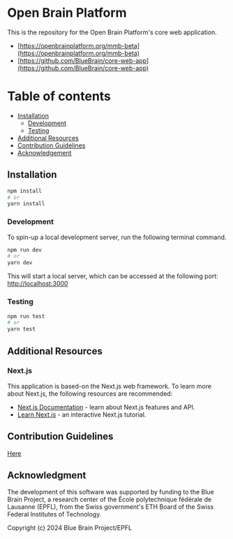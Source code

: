 # Open Brain Platform

This is the repository for the Open Brain Platform's core web application.

- [https://openbrainplatform.org/mmb-beta](https://openbrainplatform.org/mmb-beta)
- [https://github.com/BlueBrain/core-web-app](https://github.com/BlueBrain/core-web-app)

# Table of contents

- [Installation](#installation)
  - [Development](#development)
  - [Testing](#testing)
- [Additional Resources](#additional-resources)
- [Contribution Guidelines](#contribution-guidelines)
- [Acknowledgement](#acknowledgment)

## Installation

```bash
npm install
# or
yarn install
```

### Development

To spin-up a local development server, run the following terminal command.

```bash
npm run dev
# or
yarn dev
```

This will start a local server, which can be accessed at the following port: [http://localhost:3000](http://localhost:3000)

### Testing

```bash
npm run test
# or
yarn test
```

## Additional Resources

### Next.js

This application is based-on the Next.js web framework. To learn more about Next.js, the following resources are recommended:

- [Next.js Documentation](https://nextjs.org/docs) - learn about Next.js features and API.
- [Learn Next.js](https://nextjs.org/learn) - an interactive Next.js tutorial.

## Contribution Guidelines

[Here](./CONTRIBUTING.md)

## Acknowledgment

The development of this software was supported by funding to the Blue Brain Project, a research center of the École polytechnique fédérale de Lausanne (EPFL), from the Swiss government's ETH Board of the Swiss Federal Institutes of Technology.

Copyright (c) 2024 Blue Brain Project/EPFL
